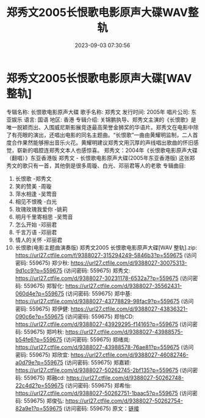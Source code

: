 ﻿---
title: 郑秀文2005长恨歌电影原声大碟WAV整轨
date: 2023-09-03 07:30:56
categories: WAV车载音乐、镜像
tags: 华语中文
---
# 郑秀文2005长恨歌电影原声大碟[WAV整轨]

专辑名称: 长恨歌电影原声大碟
歌手名称: 郑秀文
发行时间: 2005年
唱片公司: 东亚娱乐
语言: 国语
地区: 香港
专辑介绍:
关锦鹏执导、郑秀文主演的《长恨歌》是唯一脱颖而出、入围威尼斯影展竞逐最高荣誉金狮奖的华语片。郑秀文在电影中除了有亮眼的演出，还唱出电影的同名主题曲。“长恨歌”一曲由黄耀明监制，二人首度合作果然能够擦出音乐火花。黄耀明建议郑秀文用沉厚的声线唱出歌曲的怀旧感觉，崭新的唱腔连郑秀文本人也感惊喜。
郑秀文：2004年《长恨歌电影原声大碟（翻唱）》东亚香港版
郑秀文 - 长恨歌电影原声大碟(2005年东亚香港版)
这张郑秀文的歌只有一首，其他倒是很多周璇、白光、邓丽君等人的老歌
专辑曲目:
01. 长恨歌 -郑秀文
02. 笑的赞美 -周璇
03. 萍水相逢 -吴莺音
04. 相见不恨晚 -白光
05. 玫瑰玫瑰我爱你 -姚莉
06. 明月千里寄相思 -吴莺音
07. 怎么开始 -邓丽君
08. 千言万语 -邓丽君
09. 情人的关怀 -邓丽君
10. 长恨歌(电影主题曲演奏版)
郑秀文2005 长恨歌电影原声大碟[WAV 整轨].zip: https://url27.ctfile.com/f/9388027-315294249-5846b3?p=559675
(访问密码: 559675)
郑少秋: https://url27.ctfile.com/d/9388027-30075313-9d1cc9?p=559675
(访问密码: 559675)
郑秀文: https://url27.ctfile.com/d/9388027-30231178-6532a7?p=559675
(访问密码: 559675)
郑智化: https://url27.ctfile.com/d/9388027-35562431-060d4e?p=559675
(访问密码: 559675)
郑中基: https://url27.ctfile.com/d/9388027-43778829-98fac9?p=559675
(访问密码: 559675)
郑伊健: https://url27.ctfile.com/d/9388027-43836321-090c6e?p=559675
(访问密码: 559675)
郑怡CD: https://url27.ctfile.com/d/9388027-43929295-f14165?p=559675
(访问密码: 559675)
郑吟秋: https://url27.ctfile.com/d/9388027-43988575-b54fe6?p=559675
(访问密码: 559675)
郑绪岚: https://url27.ctfile.com/d/9388027-43988578-76ae81?p=559675
(访问密码: 559675)
郑欣宜: https://url27.ctfile.com/d/9388027-46082746-a0d79e?p=559675
(访问密码: 559675)
郑嘉颖: https://url27.ctfile.com/d/9388027-50262745-2bf135?p=559675
(访问密码: 559675)
郑融cd: https://url27.ctfile.com/d/9388027-50262748-22c4d2?p=559675
(访问密码: 559675)
郑希怡: https://url27.ctfile.com/d/9388027-50262751-1baac5?p=559675
(访问密码: 559675)
郑俊弘: https://url27.ctfile.com/d/9388027-50262754-82a9e1?p=559675
(访问密码: 559675)
原文：[链接](https://blog.sina.com.cn/s/blog_1647c7e76010313bl.html)